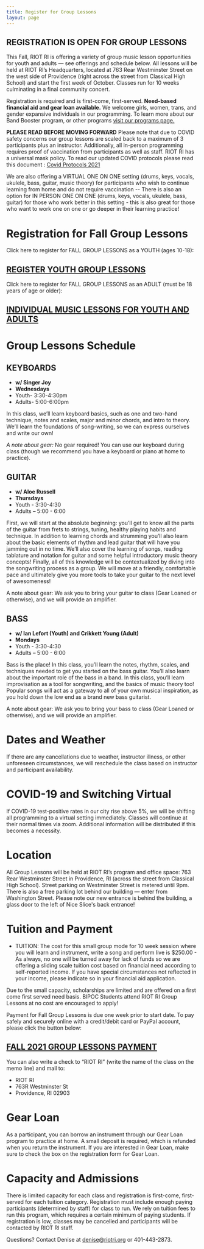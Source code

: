 ```yaml
---
title: Register for Group Lessons
layout: page
---
```


## REGISTRATION IS OPEN FOR GROUP LESSONS

This Fall, RIOT RI is offering a variety of group music lesson opportunities for youth and adults — see offerings and schedule below. All lessons will be held at RIOT RI’s Headquarters, located at 763 Rear Westminster Street on the west side of Providence (right across the street from Classical High School) and start the first week of October. Classes run for 10 weeks culminating in a final community concert.
 
Registration is required and is first-come, first-served. **Need-based financial aid and gear loan available.** We welcome girls, women, trans, and gender expansive individuals in our programming. To learn more about our Band Booster program, or other programs [visit our programs page.](/programs/)

**PLEASE READ BEFORE MOVING FORWARD**
Please note that due to COVID safety concerns our group lessons are scaled back to a maximum of 3 participants plus an instructor. Additionally, all in-person programming requires proof of vaccination from participants as well as staff. RIOT RI has a universal mask policy. To read our updated COVID protocols please read this document : [Covid Protocols 2021](https://docs.google.com/document/d/1OnPsn8ASOBeKVkbNZ3ANokCyBRZ178R4OG1BuN06Snk/edit?usp=sharing)

We are also offering a VIRTUAL ONE ON ONE setting (drums, keys, vocals, ukulele, bass, guitar, music theory) for participants who wish to continue learning from home and do not require vaccination --  There is also an option for IN PERSON ONE ON ONE (drums, keys, vocals, ukulele, bass, guitar) for those who work better in this setting - this is also great for those who want to work one on one or go deeper in their learning practice! 

# Registration for Fall Group Lessons

Click here to register for FALL GROUP LESSONS as a YOUTH (ages 10-18):

## [REGISTER YOUTH GROUP LESSONS](https://forms.gle/sAy59eQE4oVP8Uxu9)

Click here to register for FALL GROUP LESSONS as an ADULT (must be 18 years of age or older):

## [INDIVIDUAL MUSIC LESSONS FOR YOUTH AND ADULTS](https://docs.google.com/forms/d/e/1FAIpQLSelEvM44VdJMreVoLJtm73SJ4gOcvgiRcolp3KZS32fwGKrkQ/viewform)
 
# Group Lessons Schedule

## KEYBOARDS
* **w/ Singer Joy**
* **Wednesdays**
* Youth- 3:30-4:30pm
* Adults- 5:00-6:00pm

In this class, we’ll learn keyboard basics, such as one and two-hand technique, notes and scales, major and minor chords, and intro to theory. We’ll learn the foundations of song-writing, so we can express ourselves and write our own!

*A note about gear:* No gear required! You can use our keyboard during class (though we recommend you have a keyboard or piano at home to practice).


## GUITAR 
* **w/ Aloe Russell**
* **Thursdays**
* Youth - 3:30-4:30
* Adults – 5:00 - 6:00


First, we will start at the absolute beginning: you’ll get to know all the parts of the guitar from frets to strings, tuning, healthy playing habits and technique. In addition to learning chords and strumming you’ll also learn about the basic elements of rhythm and lead guitar that will have you jamming out in no time. We’ll also cover the learning of songs, reading tablature and notation for guitar and some helpful introductory music theory concepts! Finally, all of this knowledge will be contextualized by diving into the songwriting process as a group. We will move at a friendly, comfortable pace and ultimately give you more tools to take your guitar to the next level of awesomeness!

A note about gear: We ask you to bring your guitar to class (Gear Loaned or otherwise), and we will provide an amplifier.




## BASS 
* **w/ Ian Lefort (Youth) and Crikkett Young (Adult)** 
* **Mondays**
* Youth - 3:30-4:30
* Adults – 5:00 - 6:00

Bass is the place! In this class, you’ll learn the notes, rhythm, scales, and techniques needed to get you started on the bass guitar. You’ll also learn about the important role of the bass in a band. In this class, you’ll learn improvisation as a tool for songwriting, and the basics of music theory too! Popular songs will act as a gateway to all of your own musical inspiration, as you hold down the low end as a brand new bass guitarist.

A note about gear: We ask you to bring your bass to class (Gear Loaned or otherwise), and we will provide an amplifier.

# Dates and Weather
If there are any cancellations due to weather, instructor illness, or other unforeseen circumstances, we will reschedule the class based on instructor and participant availability. 

# COVID-19 and Switching Virtual
If COVID-19 test-positive rates in our city rise above 5%, we will be shifting all programming to a virtual setting immediately. Classes will continue at their normal times via zoom. Additional information will be distributed if this becomes a necessity. 

# Location

All Group Lessons will be held at RIOT RI’s program and office space: 763 Rear Westminster Street in Providence, RI (across the street from Classical High School). Street parking on Westminster Street is metered until 9pm. There is also a free parking lot behind our building — enter from Washington Street. Please note our new entrance is behind the building, a glass door to the left of Nice Slice's back entrance!

# Tuition and Payment

* TUITION:
The cost for this small group mode for 10 week session where you will learn and instrument, write a song and perform live is $250.00 - As always, no one will be turned away for lack of funds so we are offering a sliding scale tuition cost based on financial need according to self-reported income. If you have special circumstances not reflected in your income, please indicate so in your financial aid application. 

Due to the  small capacity, scholarships are limited and are offered on a first come first served need basis. BIPOC Students attend RIOT RI Group Lessons at no cost are encouraged to apply!

Payment for Fall Group Lessons is due one week prior to start date. To pay safely and securely online with a credit/debit card or PayPal account, please click the button below:

## [FALL 2021 GROUP LESSONS PAYMENT](https://www.paypal.com/donate?hosted_button_id=FW8T8HBJAHKME)

You can also write a check to “RIOT RI” (write the name of the class on the memo line) and mail to:
* RIOT RI
* 763R Westminster St
* Providence, RI 02903

# Gear Loan

As a participant, you can borrow an instrument through our Gear Loan program to practice at home. A small deposit is required, which is refunded when you return the instrument. If you are interested in Gear Loan, make sure to check the box on the registration form for Gear Loan.

# Capacity and Admissions

There is limited capacity for each class and registration is first-come, first-served for each tuition category. Registration must include enough paying participants (determined by staff) for class to run. We rely on tuition fees to run this program, which requires a certain minimum of paying students. If registration is low, classes may be cancelled and participants will be contacted by RIOT RI staff.

Questions?  Contact Denise at [denise@riotri.org](mailto:denise@riotri.org) or 401-443-2873.
